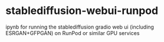 # stablediffusion-webui-runpod
ipynb for running the stablediffusion gradio web ui (including ESRGAN+GFPGAN) on RunPod or similar GPU services
